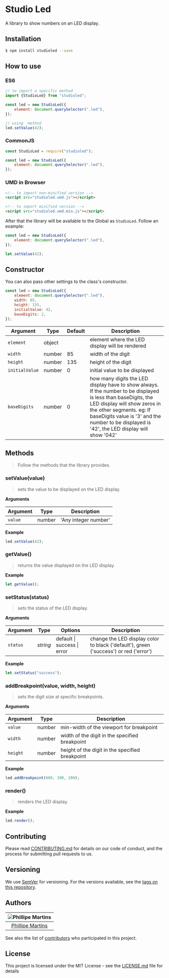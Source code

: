 # Studio Led

A library to show numbers on an LED display.

## Installation

```sh
$ npm install studioled --save
```

## How to use

### ES6

```js
// to import a specific method
import {StudioLed} from "studioled";

const led = new StudioLed({
	element: document.querySelector(".led"),
});

// using  method
led.setValue(42);
```

### CommonJS

```js
const StudioLed = require("studioled");

const led = new StudioLed({
	element: document.querySelector(".led"),
});
```

### UMD in Browser

```html
<!-- to import non-minified version -->
<script src="studioled.umd.js"></script>

<!-- to import minified version -->
<script src="studioled.umd.min.js"></script>
```

After that the library will be available to the Global as `StudioLed`. Follow an
example:

```js
const led = new StudioLed({
	element: document.querySelector(".led"),
});

let.setValue(42);
```

## Constructor

You can also pass other settings to the class's constructor.

```js
const led = new StudioLed({
	element: document.querySelector(".led"),
	width: 85,
	height: 135,
	initialValue: 42,
	baseDigits: 2,
});
```

| Argument       | Type   | Default | Description                                                                                                                                                                                                                                                               |
| -------------- | ------ | ------- | ------------------------------------------------------------------------------------------------------------------------------------------------------------------------------------------------------------------------------------------------------------------------- |
| `element`      | object |         | element where the LED display will be rendered                                                                                                                                                                                                                            |
| `width`        | number | 85      | width of the digit                                                                                                                                                                                                                                                        |
| `height`       | number | 135     | height of the digit                                                                                                                                                                                                                                                       |
| `initialValue` | number | 0       | initial value to be displayed                                                                                                                                                                                                                                             |
| `baseDigits`   | number | 0       | how many digits the LED display have to show always. If the number to be displayed is less than baseDigits, the LED display will show zeros in the other segments. eg: If baseDigits value is '3' and the number to be displayed is '42', the LED display will show '042' |

## Methods

> Follow the methods that the library provides.

### setValue(value)

> sets the value to be displayed on the LED display.

**Arguments**

| Argument | Type   | Description          |
| -------- | ------ | -------------------- |
| `value`  | number | 'Any integer number' |

**Example**

```js
led.setValue(42);
```

### getValue()

> returns the value displayed on the LED display.

**Example**

```js
let.getValue();
```

### setStatus(status)

> sets the status of the LED display.

**Arguments**

| Argument | Type     | Options                     | Description                                                                           |
| -------- | -------- | --------------------------- | ------------------------------------------------------------------------------------- |
| `status` | _string_ | default \| success \| error | change the LED display color to black ('default'), green ('success') or red ('error') |

**Example**

```js
let.setStatus("success");
```

### addBreakpoint(value, width, height)

> sets the digit size at specific breakpoints.

**Arguments**

| Argument | Type   | Description                                     |
| -------- | ------ | ----------------------------------------------- |
| `value`  | number | min-width of the viewport for breakpoint        |
| `width`  | number | width of the digit in the specified breakpoint  |
| `height` | number | height of the digit in the specified breakpoint |

**Example**

```js
led.addBreakpoint(600, 200, 200);
```

### render()

> renders the LED display.

**Example**

```js
led.render();
```

## Contributing

Please read
[CONTRIBUTING.md](https://gist.github.com/PurpleBooth/b24679402957c63ec426) for
details on our code of conduct, and the process for submitting pull requests to
us.

## Versioning

We use [SemVer](http://semver.org/) for versioning. For the versions available,
see the [tags on this repository](https://github.com/your/project/tags).

## Authors

| ![Phillipe Martins](https://avatars.githubusercontent.com/u/7750404?v=4&s=150) |
| :----------------------------------------------------------------------------: |
|               [Phillipe Martins](https://github.com/inkasadev/)                |

See also the list of
[contributors](https://github.com/inkasadev/studioled/contributors) who
participated in this project.

## License

This project is licensed under the MIT License - see the
[LICENSE.md](LICENSE.md) file for details

